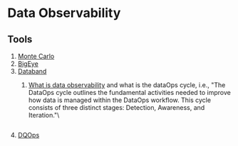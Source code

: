 # Data Observability

## Tools

1. [Monte Carlo](https://www.montecarlodata.com/)
2. [BigEye](https://www.bigeye.com/)
3. [Databand](https://databand.ai)
   1.  [What is data observability](https://databand.ai/data-observability/) and what is the dataOps cycle, i.e., "The DataOps cycle outlines the fundamental activities needed to improve how data is managed within the DataOps workflow. This cycle consists of three distinct stages: Detection, Awareness, and Iteration."\


       <figure><img src="../.gitbook/assets/image (30).png" alt=""><figcaption></figcaption></figure>
4. [DQOps](https://dqops.com)
